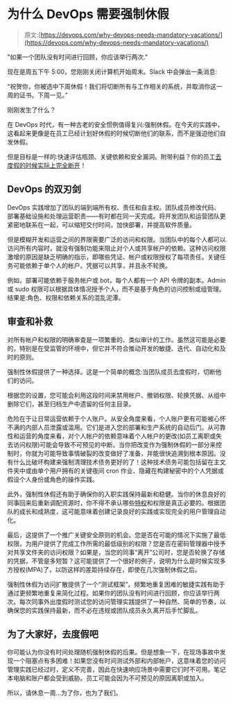 # 为什么 DevOps 需要强制休假

> 原文:[https://devops.com/why-devops-needs-mandatory-vacations/](https://devops.com/why-devops-needs-mandatory-vacations/)

"如果一个团队没有时间进行回顾，你应该举行两次."

现在是周五下午 5:00，您刚刚关闭计算机开始周末。Slack 中会弹出一条消息:

“祝贺你，你被选中下周休假！我们将切断所有与工作相关的系统，并取消你这一周的证书。下周一见。”

刚刚发生了什么？

在 DevOps 时代，有一种古老的安全惯例值得复兴:强制休假。在今天的实践中，这看起来更像是在员工已经计划好休假的时候切断他们的联系，而不是强迫他们自发休假。

但是目标是一样的:快速评估瓶颈、关键依赖和安全漏洞。附带利益？你的员工[去度假的时候实际上完全断开](https://devops.com/?s=employee+engagement)！

## DevOps 的双刃剑

DevOps 实践增加了团队的端到端所有权、责任和自主权。团队成员修改代码、部署基础设施和处理运营职责——有时都在同一天完成。将开发团队和运营团队更紧密地联系在一起，可以缩短交付时间，加快部署，并提高软件质量。

但是模糊开发和运营之间的界限需要广泛的访问和权限。当团队中的每个人都可以访问所有内容时，就没有强制功能来阻止对个人或共享帐户的依赖。这种访问权限激增的原因是缺乏明确的指示，即哪些凭证、帐户或权限授权了每项责任。关键任务可能依赖于单个人的帐户。凭据可以共享，并且永不轮换。

例如，部署可能依赖于服务帐户或 bot，每个人都有一个 API 令牌的副本。Admin 或 sudo 权限可以根据具体情况授予个人，而不是基于角色的访问控制或组管理。结果是:角色、权限和依赖关系的混乱泥潭。

## 审查和补救

对所有帐户和权限的明确审查是一项繁重的、类似审计的工作。虽然这可能是必要的，特别是在受监管的环境中，但它并不符合推动开发的敏捷、迭代、自动化和及时的原则。

强制性休假提供了一种选择。这是一个简单的概念:当团队成员去度假时，切断他们的访问。

根据您的设置，您可能会利用这段时间来禁用帐户、撤销权限、轮换凭据、从组中删除它们，甚至归档生产中遗留的任何主目录。

危险在于让日常运营依赖于个人账户。从安全角度来看，个人账户更有可能被心怀不满的内部人员泄露或滥用。它们是进入您的部署和生产系统的自动后门。从可靠性和运营的角度来看，对个人帐户的依赖意味着个人帐户的更改(如员工离职或失去访问权限)可能会导致不可预见的中断。当你把改变作为强制休假的一部分来控制时，你就为可能导致事情破裂的改变做好了准备，并能很快追溯到根本原因。没有什么比破坏构建来强制清理技术债务更好的了！这种技术债务可能包括留在主文件夹中或由单个用户拥有的关键夜间 cron 作业、隐藏在构建秘密中的个人凭据或假设个人身份或角色的操作实践。

此外，强制性休假还有助于确保你的入职实践保持最新和稳健。当你的休息良好的同事回来后重新调配资源时，你不得不承认哪些[特权](https://securityboulevard.com/?s=least-privilege)和权限是真正必要的。根据团队的成长和成熟度，这可能意味着创建记录良好的实践或实现完全的用户管理自动化。

最后，这提供了一个推广关键安全原则的机会。您是否在可能的情况下实施了最低权限，为用户提供了完成工作所需的最低级别的权限？您是否在密码管理器中授予对共享文件夹的访问权限？如果是，当您的同事“离开”公司时，您是否轮换了存储的凭据，不管是多短暂？这可能提供了一个很好的例子，说明为什么是时候实现多方授权(MPA)了，以防这样的差距持续存在，即使在几次强制休假之后。

强制性休假为访问扩散提供了一个“测试框架”。频繁地重复困难的敏捷实践有助于通过更频繁地重复来简化过程。如果你的团队没有时间进行回顾，你应该举行两次。每次同事外出度假时测试您的访问管理实践提供了一种自然、简单的节奏，以确保您的实践保持最新，而不必在违规或团队成员永久离开后手忙脚乱。

## 为了大家好，去度假吧

你可能认为你没有时间处理随机强制休假的后果。但是想象一下，在现场事故中发现一个阻塞点有多困难！如果您没有时间测试外部和内部帐户，这意味着您的访问管理实践已经过时，定义不完善，因此在快速响应场景中需要它们时不可用。笔记本电脑和账户都会受到威胁。员工可能会因为不可预见的原因离职或加入。

所以，请休息一周…为了你，也为了我们。